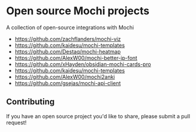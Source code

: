 # Open source Mochi projects
A collection of open-source integrations with Mochi

- https://github.com/zachflanders/mochi-viz
- https://github.com/kaidesu/mochi-templates
- https://github.com/Destaq/mochi-heatmap
- https://github.com/AlexW00/mochi-better-jp-font
- https://github.com/xHayden/obsidian-mochi-cards-pro
- https://github.com/kaidesu/mochi-templates
- https://github.com/AlexW00/mochi2anki
- https://github.com/gsejas/mochi-api-client

## Contributing
If you have an open source project you'd like to share, please submit a pull request!
